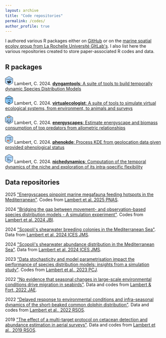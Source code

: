 ```yaml
---
layout: archive
title: "Code repositories"
permalink: /codes/
author_profile: true
---
```


I authored various R packages either on [GitHub](https://github.com/CLambert1) or on the [marine spatial ecoloy group from La Rochelle Université GItLab's](https://gitlab.univ-lr.fr/marine_spatial_ecology/). I also list here the various repositories created to store paper-associated R codes and data.  

R packages
-----------
<img src="/images/logo_dyngamtools.png" alt="dyngamtools" width="5%" height="auto"> Lambert, C. 2024. [**dyngamtools**: A suite of tools to build temporally dynamic Species Distribution Models](https://gitlab.univ-lr.fr/marine_spatial_ecology/dyngamtools)

<img src="/images/logo_simtools.png" alt="simtools" width="5%" height="auto"> Lambert, C. 2024. [**virtualecologist**: A suite of tools to simulate virtual ecological systems, from environment, to animals and surveys](https://clambert1.github.io/virtualecologist)

<img src="/images/logo_energyscapes.png" alt="energyscapes" width="5%" height="auto"> Lambert, C. 2024.  [**energyscapes**: Estimate energyscape and biomass consumption of top predators from allometric relationships](https://github.com/CLambert1/energyscapes)

<img src="/images/logo_phenokde.png" alt="phenokde" width="5%" height="auto"> Lambert, C. 2024.  [**phenokde**: Process KDE from geolocation data given provided phenological status](https://gitlab.univ-lr.fr/marine_spatial_ecology/phenokde) 

<img src="/images/nichedynamics_logo.png" alt="nichedynamics" width="5%" height="auto"> Lambert, C. 2024.  [**nichedynamics**: Computation of the temporal dynamics of the niche and exploration of its intra-specific flexibility](https://gitlab.univ-lr.fr/marine_spatial_ecology/nichedynamics) 


Data repositories
----------------------
2025	["Energyscapes pinpoint marine megafauna feeding hotspots in the Mediterranean"](https://zenodo.org/records/14275308). Codes from [Lambert et al. 2025 PNAS](https://www.pnas.org/doi/10.1073/pnas.2412845122).

2024	["Bridging the gap between movement- and observation-based species distribution models - A simulation experiment"](https://zenodo.org/records/10979066). Codes from [Lambert et al. 2024 JBI](https://onlinelibrary.wiley.com/doi/10.1111/jbi.15078).

2024 ["Scopoli's shearwater breeding colonies in the Mediterranean Sea"](https://doi.org/10.12770/24f5da71-d49b-4ccc-ae5a-3fac604b2551). Data from [Lambert et al. 2024 ICES JMS](https://academic.oup.com/icesjms/advance-article/doi/10.1093/icesjms/fsae058/7665925#448597616).

2024 ["Scopoli's shearwater abundance distribution in the Mediterranean Sea"](https://doi.org/10.12770/d5bd5c63-b32b-4c55-83f0-9bd678a2ea76). Data from [Lambert et al. 2024 ICES JMS](https://academic.oup.com/icesjms/advance-article/doi/10.1093/icesjms/fsae058/7665925#448597616).

2023	["Data stochasticity and model parametrisation impact the performance of species distribution models: insights from a simulation study"](https://zenodo.org/record/7544441). Codes from [Lambert et al., 2023 PCJ](https://peercommunityjournal.org/articles/10.24072/pcjournal.263/).

2022	["No evidence that seasonal changes in large-scale environmental conditions drive migration in seabirds"](https://zenodo.org/record/6617889). Data and codes from [Lambert & Fort, 2022 JAE](https://doi.org/10.1111/1365-2656.13759).

2022	["Delayed response to environmental conditions and infra-seasonal dynamics of the short-beaked common dolphin distribution"](https://www.seanoe.org/data/00756/86805/). Data and codes from [Lambert et al., 2022 RSOS](https://dx.doi.org/10.1098/rsos.220379).

2019	["The effect of a multi-target protocol on cetacean detection and abundance estimation in aerial surveys"](https://datadryad.org/stash/dataset/doi:10.5061/dryad.pp6g8v3). Data and codes from [Lambert et al., 2019 RSOS](https://royalsocietypublishing.org/doi/10.1098/rsos.190296).



